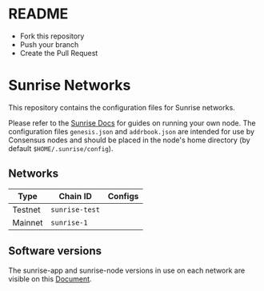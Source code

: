 # README

- Fork this repository
- Push your branch
- Create the Pull Request

# Sunrise Networks

This repository contains the configuration files for Sunrise networks.

Please refer to the [Sunrise Docs](https://docs.sunriselayer.io/) for guides on running your own node. The configuration files `genesis.json` and `addrbook.json` are intended for use by Consensus nodes and should be placed in the node's home directory (by default `$HOME/.sunrise/config`).

## Networks

| Type    | Chain ID     | Configs                    |
|---------|--------------|----------------------------|
| Testnet | `sunrise-test`    |       |
| Mainnet | `sunrise-1`   |    |

## Software versions

The sunrise-app and sunrise-node versions in use on each network are visible on this [Document](https://docs.sunriselayer.io/run-a-sunrise-node/networks).
